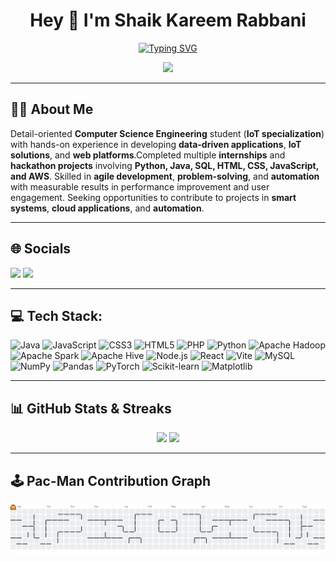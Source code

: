 <h1 align="center">Hey 👋 I'm Shaik Kareem Rabbani</h1>

<p align="center">
  <a href="https://git.io/typing-svg">
    <img src="https://readme-typing-svg.demolab.com?font=Fira+Code&pause=1000&width=435&lines=Hey+There+!+I'm+Shaik+Kareem+Rabbani;Passionate+About+AI%2C+IoT+%26+Web+Development;Always+Learning%2C+Always+Building+%F0%9F%9A%80" alt="Typing SVG" />
  </a>
</p>

<p align="center">
  <img src="https://media.giphy.com/media/L1R1tvI9svkIWwpVYr/giphy.gif" width="600"/>
</p>

---

## 🧑‍💻 About Me  

Detail-oriented **Computer Science Engineering** student (**IoT specialization**) with hands-on experience in developing **data-driven applications**, **IoT solutions**, and **web platforms**.Completed multiple **internships** and **hackathon projects** involving **Python, Java, SQL, HTML, CSS, JavaScript, and AWS**. Skilled in **agile development**, **problem-solving**, and **automation** with measurable results in performance improvement and user engagement.  Seeking opportunities to contribute to projects in **smart systems**, **cloud applications**, and **automation**.  

---

## 🌐 Socials  

<p>
  <a href="https://www.linkedin.com/in/shaik-kareem-rabbani-45035724b/"><img src="https://img.shields.io/badge/LinkedIn-0077B5?logo=linkedin&logoColor=white&style=for-the-badge" /></a>
  <a href="mailto:kareemrabbaniskr@gmail.com"><img src="https://img.shields.io/badge/Email-D14836?logo=gmail&logoColor=white&style=for-the-badge" /></a>
</p>


---

## 💻 Tech Stack:

![Java](https://img.shields.io/badge/Java-ED8B00?style=for-the-badge&logo=java&logoColor=white)
![JavaScript](https://img.shields.io/badge/JavaScript-323330?style=for-the-badge&logo=javascript&logoColor=F7DF1E)
![CSS3](https://img.shields.io/badge/CSS3-1572B6?style=for-the-badge&logo=css3&logoColor=white)
![HTML5](https://img.shields.io/badge/HTML5-E34F26?style=for-the-badge&logo=html5&logoColor=white)
![PHP](https://img.shields.io/badge/PHP-777BB4?style=for-the-badge&logo=php&logoColor=white)
![Python](https://img.shields.io/badge/Python-3776AB?style=for-the-badge&logo=python&logoColor=white)
![Apache Hadoop](https://img.shields.io/badge/Apache%20Hadoop-66CCFF?style=for-the-badge&logo=apachehadoop&logoColor=black)
![Apache Spark](https://img.shields.io/badge/Apache%20Spark-E25A1C?style=for-the-badge&logo=apachespark&logoColor=white)
![Apache Hive](https://img.shields.io/badge/Apache%20Hive-FDEE21?style=for-the-badge&logo=apachehive&logoColor=black)
![Node.js](https://img.shields.io/badge/Node.js-339933?style=for-the-badge&logo=nodedotjs&logoColor=white)
![React](https://img.shields.io/badge/React-20232A?style=for-the-badge&logo=react&logoColor=61DAFB)
![Vite](https://img.shields.io/badge/Vite-646CFF?style=for-the-badge&logo=vite&logoColor=white)
![MySQL](https://img.shields.io/badge/MySQL-005C84?style=for-the-badge&logo=mysql&logoColor=white)
![NumPy](https://img.shields.io/badge/Numpy-013243?style=for-the-badge&logo=numpy&logoColor=white)
![Pandas](https://img.shields.io/badge/Pandas-150458?style=for-the-badge&logo=pandas&logoColor=white)
![PyTorch](https://img.shields.io/badge/PyTorch-EE4C2C?style=for-the-badge&logo=pytorch&logoColor=white)
![Scikit-learn](https://img.shields.io/badge/Scikit--learn-F7931E?style=for-the-badge&logo=scikit-learn&logoColor=white)
![Matplotlib](https://img.shields.io/badge/Matplotlib-ffffff?style=for-the-badge&logo=matplotlib&logoColor=black)

---

## 📊 GitHub Stats & Streaks  

<p align="center">
  <img src="https://streak-stats.demolab.com?user=skRabbani555&theme=dracula&hide_border=false&border_radius=5" height="150" />
  <img src="https://github-profile-trophy.vercel.app?username=skRabbani555&theme=dracula&margin-w=8&margin-h=8&no-bg=false&no-frame=false" height="150" />
</p>

---

## 🕹 Pac-Man Contribution Graph  

<picture>
  <source media="(prefers-color-scheme: dark)" srcset="https://raw.githubusercontent.com/skRabbani555/skRabbani555/output/pacman-contribution-graph-dark.svg">
  <source media="(prefers-color-scheme: light)" srcset="https://raw.githubusercontent.com/skRabbani555/skRabbani555/output/pacman-contribution-graph.svg">
  <img alt="pacman contribution graph" src="https://raw.githubusercontent.com/skRabbani555/skRabbani555/output/pacman-contribution-graph.svg">
</picture>
